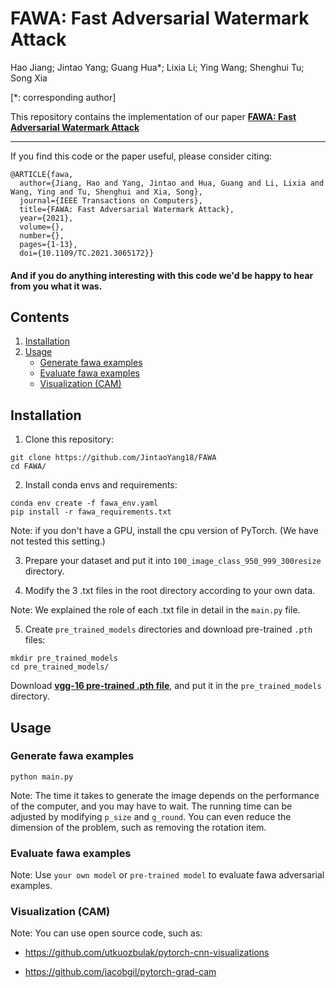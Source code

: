 # FAWA: Fast Adversarial Watermark Attack
Hao Jiang; Jintao Yang; Guang Hua*; Lixia Li; Ying Wang; Shenghui Tu; Song Xia

[*: corresponding author]


This repository contains the implementation of our paper [**FAWA: Fast Adversarial Watermark Attack**](https://ieeexplore.ieee.org/document/9376658)


***

If you find this code or the paper useful, please consider citing:

```
@ARTICLE{fawa,
  author={Jiang, Hao and Yang, Jintao and Hua, Guang and Li, Lixia and Wang, Ying and Tu, Shenghui and Xia, Song},
  journal={IEEE Transactions on Computers}, 
  title={FAWA: Fast Adversarial Watermark Attack}, 
  year={2021},
  volume={},
  number={},
  pages={1-13},
  doi={10.1109/TC.2021.3065172}}
```

#### And if you do anything interesting with this code we'd be happy to hear from you what it was.


## Contents


1. [Installation](#installation)
2. [Usage](#usage)
    - [Generate fawa examples](#generate-fawa-examples)
    - [Evaluate fawa examples](#evaluate-fawa-examples)
    - [Visualization (CAM)](#visualization-cam)


## Installation


1. Clone this repository:
```
git clone https://github.com/JintaoYang18/FAWA
cd FAWA/
```

2. Install conda envs and requirements:
```
conda env create -f fawa_env.yaml
pip install -r fawa_requirements.txt
```

  Note: if you don't have a GPU, install the cpu version of PyTorch. (We have not tested this setting.)


3. Prepare your dataset and put it into `100_image_class_950_999_300resize` directory.


4. Modify the 3 .txt files in the root directory according to your own data.

Note: We explained the role of each .txt file in detail in the `main.py` file.


5. Create `pre_trained_models` directories and download pre-trained `.pth` files:
```
mkdir pre_trained_models
cd pre_trained_models/
```
Download [**vgg-16 pre-trained .pth file**](https://download.pytorch.org/models/vgg16-397923af.pth), and put it in the `pre_trained_models` directory.



## Usage

### Generate fawa examples
```
python main.py
```

Note: The time it takes to generate the image depends on the performance of the computer, and you may have to wait.
The running time can be adjusted by modifying `p_size` and `g_round`.
You can even reduce the dimension of the problem, such as removing the rotation item.


### Evaluate fawa examples

Note: Use `your own model` or `pre-trained model` to evaluate fawa adversarial examples.


### Visualization (CAM)

Note:  You can use open source code, such as:
* https://github.com/utkuozbulak/pytorch-cnn-visualizations
+ https://github.com/jacobgil/pytorch-grad-cam
